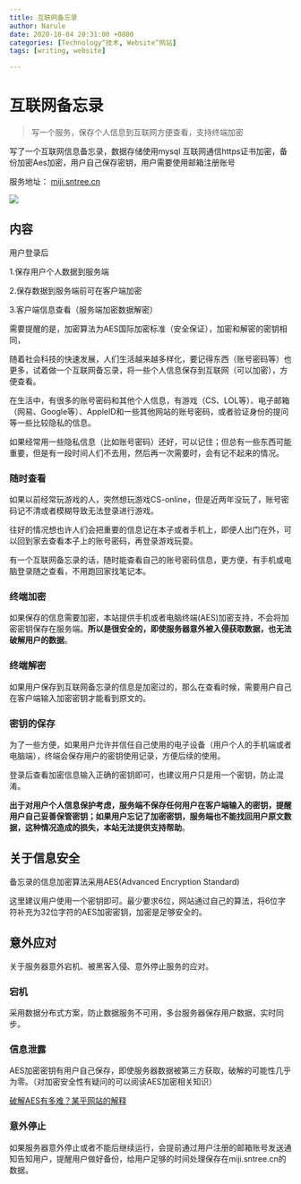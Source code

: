 ```yaml
---
title: 互联网备忘录
author: Narule
date: 2020-10-04 20:31:00 +0800
categories: [Technology^技术, Website^网站]
tags: [writing, website]

---
```




# 互联网备忘录

> 写一个服务，保存个人信息到互联网方便查看，支持终端加密



写了一个互联网信息备忘录，数据存储使用mysql 互联网通信https证书加密，备份加密Aes加密，用户自己保存密钥，用户需要使用邮箱注册账号

服务地址： [miji.sntree.cn](https://www.miji.sntree.cn)

![](https://miji.sntree.cn/staticf/img/internetmemo_structure.png)


## 内容

用户登录后

1.保存用户个人数据到服务端

2.保存数据到服务端前可在客户端加密

3.客户端信息查看（服务端加密数据解密）

需要提醒的是，加密算法为AES国际加密标准（安全保证），加密和解密的密钥相同，

随着社会科技的快速发展，人们生活越来越多样化，要记得东西（账号密码等）也更多，试着做一个互联网备忘录，将一些个人信息保存到互联网（可以加密），方便查看。

在生活中，有很多的账号密码和其他个人信息，有游戏（CS、LOL等）、电子邮箱（网易、Google等）、AppleID和一些其他网站的账号密码，或者验证身份的提问等一些比较隐私的信息。

如果经常用一些隐私信息（比如账号密码）还好，可以记住；但总有一些东西可能重要，但是有一段时间人们不去用，然后再一次需要时，会有记不起来的情况。

### 随时查看

如果以前经常玩游戏的人，突然想玩游戏CS-online，但是近两年没玩了，账号密码记不清或者模糊导致无法登录进行游戏。

往好的情况想也许人们会把重要的信息记在本子或者手机上，即便人出门在外，可以回到家去查看本子上的账号密码，再登录游戏玩耍。

有一个互联网备忘录的话，随时能查看自己的账号密码信息，更方便，有手机或电脑登录随之查看，不用跑回家找笔记本。

### 终端加密

如果保存的信息需要加密，本站提供手机或者电脑终端(AES)加密支持，不会将加密密钥保存在服务端。**所以是很安全的，即使服务器意外被入侵获取数据，也无法破解用户的数据**。



### 终端解密

如果用户保存到互联网备忘录的信息是加密过的，那么在查看时候，需要用户自己在客户端输入加密密钥才能看到原文的。



### 密钥的保存

为了一些方便，如果用户允许并信任自己使用的电子设备（用户个人的手机端或者电脑端），终端会保存用户的密钥使用记录，方便后续的使用。

登录后查看加密信息输入正确的密钥即可，也建议用户只是用一个密钥，防止混淆。

**出于对用户个人信息保护考虑，服务端不保存任何用户在客户端输入的密钥，提醒用户自己妥善保管密钥；如果用户忘记了加密密钥，服务端也不能找回用户原文数据，这种情况造成的损失，本站无法提供支持帮助**。

## 关于信息安全

备忘录的信息加密算法采用AES(Advanced Encryption Standard) 

这里建议用户使用一个密钥即可。最少要求6位，网站通过自己的算法，将6位字符补充为32位字符的AES加密密钥，加密是足够安全的。

## 意外应对

关于服务器意外宕机、被黑客入侵、意外停止服务的应对。

### 宕机

采用数据分布式方案，防止数据服务不可用，多台服务器保存用户数据，实时同步。

### 信息泄露

AES加密密钥有用户自己保存，即使服务器数据被第三方获取，破解的可能性几乎为零。（对加密安全性有疑问的可以阅读AES加密相关知识）

[破解AES有多难？某乎网站的解释](https://www.zhihu.com/question/34563299/answer/59176478)

### 意外停止

如果服务器意外停止或者不能后继续运行，会提前通过用户注册的邮箱账号发送通知告知用户，提醒用户做好备份，给用户足够的时间处理保存在miji.sntree.cn的数据。
